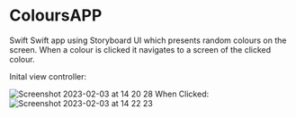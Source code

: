 # ColoursAPP
Swift
Swift app using Storyboard UI which presents random colours on the screen. When a colour is clicked it navigates to a screen of the clicked colour.



Inital view controller:

![Screenshot 2023-02-03 at 14 20 28](https://user-images.githubusercontent.com/61665797/216626518-8a063b0e-ded9-4737-870b-ec8c57fe73f0.png)  When Clicked:               ![Screenshot 2023-02-03 at 14 22 23](https://user-images.githubusercontent.com/61665797/216627090-936fd134-fa22-462a-bc5b-fe9d074c6b0c.png)




